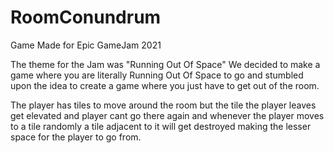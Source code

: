 # RoomConundrum

Game Made for Epic GameJam 2021

The theme for the Jam was "Running Out Of Space"
We decided to make a game where you are literally Running Out Of Space to go and stumbled upon the idea to create a game where you just have to get out of the room.

The player has tiles to move around the room but the tile the player leaves get elevated and player cant go there again and whenever the player moves to a tile randomly a tile adjacent to it will get destroyed making the lesser space for the player to go from.
